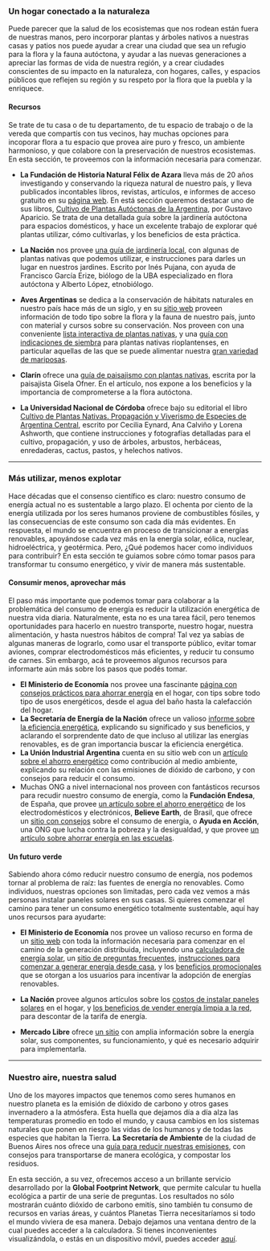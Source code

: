 ### Un hogar conectado a la naturaleza

Puede parecer que la salud de los ecosistemas que nos rodean están fuera de nuestras manos, pero incorporar plantas y árboles nativos a nuestras casas y patios nos puede ayudar a crear una ciudad que sea un refugio para la flora y la fauna autóctona, y ayudar a las nuevas generaciones a apreciar las formas de vida de nuestra región, y a crear ciudades conscientes de su impacto en la naturaleza, con hogares, calles, y espacios públicos que reflejen su región y su respeto por la flora que la puebla y la enriquece.

#### Recursos

Se trate de tu casa o de tu departamento, de tu espacio de trabajo o de la vereda que compartís con tus vecinos, hay muchas opciones para incoporar flora a tu espacio que provea aire puro y fresco, un ambiente harmonioso, y que colabore con la preservación de nuestros ecosistemas. En esta sección, te proveemos con la información necesaria para comenzar.

* **La Fundación de Historia Natural Félix de Azara** lleva más de 20 años investigando y conservando la riqueza natural de nuestro país, y lleva publicados incontables libros, revistas, artículos, e informes de acceso gratuito en su [página web](https://fundacionazara.org.ar/). En está sección queremos destacar uno de sus libros, [Cultivo de Plantas Autóctonas de la Argentina](https://www.fundacionazara.org.ar/img/libros/Cultivo-de-plantas-autoctonas.pdf), por Gustavo Aparicio. Se trata de una detallada guía sobre la jardinería autóctona para espacios domésticos, y hace un excelente trabajo de explorar qué plantas utilizar, cómo cultivarlas, y los beneficios de esta práctica.

* **La Nación** nos provee [una guía de jardinería local](https://www.lanacion.com.ar/lifestyle/consejos-para-armar-tu-jardin-con-plantas-nativas-nid2099736/), con algunas de plantas nativas que podemos utilizar, e instrucciones para darles un lugar en nuestros jardines. Escrito por Inés Pujana, con ayuda de Francisco García Erize, biólogo de la UBA especializado en flora autóctona y Alberto López, etnobiólogo.

* **Aves Argentinas** se dedica a la conservación de hábitats naturales en nuestro país hace más de un siglo, y en su [sitio web](https://www.avesargentinas.org.ar/) proveen información de todo tipo sobre la flora y la fauna de nuestro país, junto con material y cursos sobre su conservación. Nos proveen con una conveniente [lista interactiva de plantas nativas](https://www.avesargentinas.org.ar/plantas-nativas), y una [guía con indicaciones de siembra](https://www.avesargentinas.org.ar/sites/default/files/Indicaciones%20de%20Siembra%20Nutricias%20de%20Mariposas%20de%20Buenos%20Aires%20%281%29.pdf) para plantas nativas rioplantenses, en particular aquellas de las que se puede alimentar nuestra [gran variedad de mariposas](https://www.bfa.fcnym.unlp.edu.ar/catalogo/doc_num.php?explnum_id=428).

* **Clarín** ofrece una [guía de paisajismo con plantas nativas](https://www.clarin.com/entremujeres/hogar-y-familia/plantas-nativas-medio-ambiente-necesita-recomendadas_0_qION2RjZw.html), escrita por la paisajista Gisela Ofner. En el artículo, nos expone a los beneficios y la importancia de comprometerse a la flora autóctona.

* **La Universidad Nacional de Córdoba** ofrece bajo su editorial el libro [Cultivo de Plantas Nativas. Propagación y Viverismo de Especies de Argentina Central](https://editorial.unc.edu.ar/producto/cultivo-de-plantas-nativas-propagacion-y-viverismo-de-especies-de-argentina-central/), escrito por Cecilia Eynard, Ana Calviño y Lorena Ashworth, que contiene instrucciones y fotografías detalladas para el cultivo, propagación, y uso de árboles, arbustos, herbáceas, enredaderas, cactus, pastos, y helechos nativos.



---

### Más utilizar, menos explotar

Hace décadas que el consenso científico es claro: nuestro consumo de energía actual no es sustentable a largo plazo. El ochenta por ciento de la energía utilizada por los seres humanos proviene de combustibles fósiles, y las consecuencias de este consumo son cada día más evidentes. En respuesta, el mundo se encuentra en proceso de transicionar a energías renovables, apoyándose cada vez más en la energía solar, eólica, nuclear, hidroeléctrica, y geotérmica. Pero, ¿Qué podemos hacer como individuos para contribuir? En esta sección te guiamos sobre cómo tomar pasos para transformar tu consumo energético, y vivir de manera más sustentable.

#### Consumir menos, aprovechar más

El paso más importante que podemos tomar para colaborar a la problemática del consumo de energía es reducir la utilización energética de nuestra vida diaria. Naturalmente, esta no es una tarea fácil, pero tenemos oportunidades para hacerlo en nuestro transporte, nuestro hogar, nuestra alimentación, y hasta nuestros hábitos de compra! Tal vez ya sabías de algunas maneras de lograrlo, como usar el transporte público, evitar tomar aviones, comprar electrodomésticos más eficientes, y reducir tu consumo de carnes. Sin embargo, acá te proveemos algunos recursos para informarte aún más sobre los pasos que podés tomar.

* **El Ministerio de Economía** nos provee una fascinante [página con consejos prácticos para ahorrar energía](https://www.argentina.gob.ar/economia/energia/eficiencia-energetica/cuidemos-la-energia-en-nuestro-hogar) en el hogar, con tips sobre todo tipo de usos energéticos, desde el agua del baño hasta la calefacción del hogar.
* **La Secretaría de Energía de la Nación** ofrece un valioso [informe sobre la eficiencia energética](http://www.energia.gob.ar/contenidos/verpagina.php?idpagina=4036), explicando su significado y sus beneficios, y aclarando el sorprendente dato de que incluso al utilizar las energías renovables, es de gran importancia buscar la eficiencia energética.
* **La Unión Industrial Argentina** cuenta en su sitio web con un [artículo sobre el ahorro energético](https://www.uia.org.ar/general/798/el-ahorro-energetico-como-contribucion-al-medio-ambiente/) como contribución al medio ambiente, explicando su relación con las emisiones de dióxido de carbono, y con consejos para reducir el consumo.
* Muchas ONG a nivel internacional nos proveen con fantásticos recursos para recudir nuestro consumo de energía, como la **Fundación Endesa**, de España, que provee [un artículo sobre el ahorro energético](https://www.fundacionendesa.org/es/recursos/a201908-ahorro-energetico) de los electrodomésticos y electrónicos, **Believe Earth**, de Brasil, que ofrece un [sitio con consejos](https://believe.earth/es/como-reducir-el-consumo-de-energia/) sobre el consumo de energía, o **Ayuda en Acción**, una ONG que lucha contra la pobreza y la desigualdad, y que provee [un artículo sobre ahorrar energía en las escuelas](https://ayudaenaccion.org/ong/blog/sostenibilidad/ahorrar-energia-escuela/).

#### Un futuro verde

Sabiendo ahora cómo reducir nuestro consumo de energía, nos podemos tornar al problema de raíz: las fuentes de energía no renovables. Como individuos, nuestras opciones son limitadas, pero cada vez vemos a más personas instalar paneles solares en sus casas. Si quieres comenzar el camino para tener un consumo energético totalmente sustentable, aquí hay unos recursos para ayudarte:

* **El Ministerio de Economía** nos provee un valioso recurso en forma de un [sitio web](https://www.argentina.gob.ar/economia/energia/generacion-distribuida) con toda la información necesaria para comenzar en el camino de la generación distribuida, incluyendo una [calculadora de energía solar](https://www.argentina.gob.ar/energia/generacion-distribuida/que-es-la-generacion-distribuida/calculador-solar), un [sitio de preguntas frecuentes](https://www.argentina.gob.ar/energia/generacion-distribuida/que-es-la-generacion-distribuida/preguntas-frecuentes), [instrucciones para comenzar a generar energía desde casa](https://www.argentina.gob.ar/energia/generacion-distribuida/que-es-la-generacion-distribuida/instructivos-0), y los [beneficios promocionales](https://www.argentina.gob.ar/economia/energia/generacion-distribuida/que-es-la-generacion-distribuida/beneficios-promocionales) que se otorgan a los usuarios para incentivar la adopción de energías renovables.

* **La Nación** provee algunos artículos sobre los [costos de instalar paneles solares](https://www.lanacion.com.ar/lifestyle/energia-solar-cuanto-sale-equipar-una-casa-para-dejar-de-pagar-gas-y-luz-nid2197149/) en el hogar, y [los beneficios de vender energía limpia a la red](https://www.lanacion.com.ar/tecnologia/es-rentable-usar-un-panel-solar-nid1833274/), para descontar de la tarifa de energía.
* **Mercado Libre** ofrece [un sitio](https://ideas.mercadolibre.com/ar/tecnologia/como-funcionan-los-paneles-solares/) con amplia información sobre la energía solar, sus componentes, su funcionamiento, y qué es necesario adquirir para implementarla.



---

### Nuestro aire, nuestra salud

Uno de los mayores impactos que tenemos como seres humanos en nuestro planeta es la emisión de dióxido de carbono y otros gases invernadero a la atmósfera. Esta huella que dejamos día a día alza las temperaturas promedio en todo el mundo, y causa cambios en los sistemas naturales que ponen en riesgo las vidas de los humanos y de todas las especies que habitan la Tierra. **La Secretaría de Ambiente** de la ciudad de Buenos Aires nos ofrece una [guía para reducir nuestras emisiones](https://www.buenosaires.gob.ar/agenciaambiental/cambioclimaticoyenergiasustentable/cambio-climatico-concientizacion/que-hacer-para-reducir-las-emisiones), con consejos para transportarse de manera ecológica, y compostar los residuos. 

En esta sección, a su vez, ofrecemos acceso a un brillante servicio desarrollado por la **Global Footprint Network**, que permite calcular tu huella ecológica a partir de una serie de preguntas. Los resultados no sólo mostrarán cuánto dióxido de carbono emitís, sino también tu consumo de recursos en varias áreas, y cuántos Planetas Tierra necesitaríamos si todo el mundo viviera de esa manera. Debajo dejamos una ventana dentro de la cual puedes acceder a la calculadora. Si tienes inconvenientes visualizándola, o estás en un dispositivo móvil, puedes acceder [aquí](https://www.footprintcalculator.org/es).